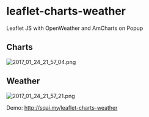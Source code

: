 # leaflet-charts-weather

Leaflet JS with OpenWeather and AmCharts on Popup

## **Charts** ##
![2017_01_24_21_57_04.png](https://s29.postimg.org/zafpn8ycj/2017_01_24_21_57_04.png)


## **Weather** ##
![2017_01_24_21_57_21.png](https://s29.postimg.org/hlnyvmmlf/2017_01_24_21_57_21.png)

Demo: http://sqai.my/leaflet-charts-weather
